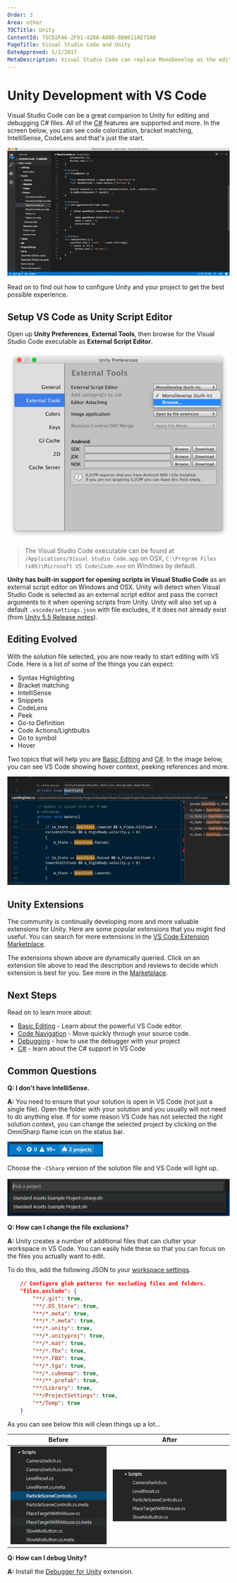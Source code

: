 ```yaml
---
Order: 3
Area: other
TOCTitle: Unity
ContentId: 75CD2FA6-2F91-428A-A88D-880611AE75A0
PageTitle: Visual Studio Code and Unity
DateApproved: 5/2/2017
MetaDescription: Visual Studio Code can replace MonoDevelop as the editor for Unity
---
```

# Unity Development with VS Code

Visual Studio Code can be a great companion to Unity for editing and debugging C# files.  All of the [C#](/docs/languages/csharp.md) features are supported and more.  In the screen below, you can see code colorization, bracket matching, IntelliSense, CodeLens and that's just the start.

![Unity Example](images/unity/wow.gif)

Read on to find out how to configure Unity and your project to get the best possible experience.

## Setup VS Code as Unity Script Editor

Open up **Unity Preferences**, **External Tools**, then browse for the Visual Studio Code executable as **External Script Editor**.

![Unity Preferences](images/unity/Unity_Preferences_External_Script_Editor.gif)

> The Visual Studio Code executable can be found at `/Applications/Visual Studio Code.app` on OSX, `C:\Program Files (x86)\Microsoft VS Code\Code.exe` on Windows by default.

**Unity has built-in support for opening scripts in Visual Studio Code** as an external script editor on Windows and OSX. Unity will detect when Visual Studio Code is selected as an external script editor and pass the correct arguments to it when opening scripts from Unity. Unity will also set up a default `.vscode/settings.json` with file excludes, if it does not already exist (from [Unity 5.5 Release notes](https://unity3d.com/unity/whats-new/unity-5.5.0)).

## Editing Evolved

With the solution file selected, you are now ready to start editing with VS Code. Here is a list of some of the things you can expect:

* Syntax Highlighting
* Bracket matching
* IntelliSense
* Snippets
* CodeLens
* Peek
* Go-to Definition
* Code Actions/Lightbulbs
* Go to symbol
* Hover

Two topics that will help you are [Basic Editing](/docs/editor/codebasics.md) and [C#](/docs/languages/csharp.md). In the image below, you can see VS Code showing hover context, peeking references and more.

![editing evolved example](images/unity/peekreferences.png)

## Unity Extensions

The community is continually developing more and more valuable extensions for Unity. Here are some popular extensions that you might find useful. You can search for more extensions in the [VS Code Extension Marketplace](https://marketplace.visualstudio.com/search?term=Unity&target=VSCode).

<div class="marketplace-extensions-unity"></div>

The extensions shown above are dynamically queried. Click on an extension tile above to read the description and reviews to decide which extension is best for you. See more in the [Marketplace](https://marketplace.visualstudio.com/vscode).

## Next Steps

Read on to learn more about:

* [Basic Editing](/docs/editor/codebasics.md) - Learn about the powerful VS Code editor.
* [Code Navigation](/docs/editor/editingevolved.md) - Move quickly through your source code.
* [Debugging](/docs/editor/debugging.md) - how to use the debugger with your project
* [C#](/docs/languages/csharp.md) - learn about the C# support in VS Code

## Common Questions

**Q: I don't have IntelliSense.**

**A:** You need to ensure that your solution is open in VS Code (not just a single file).  Open the folder with your solution and you usually will not need to do anything else.  If for some reason VS Code has not selected the right solution context, you can change the selected project by clicking on the OmniSharp flame icon on the status bar.

![OmniSharp Flame on the Status Bar](images/unity/omnisharp.png)

Choose the `-CSharp` version of the solution file and VS Code will light up.

![Choose Solution](images/unity/selectsln.png)

**Q: How can I change the file exclusions?**

**A:** Unity creates a number of additional files that can clutter your workspace in VS Code.  You can easily hide these so that you can focus on the files you actually want to edit.

To do this, add the following JSON to your [workspace settings](/docs/getstarted/settings.md).

```json
    // Configure glob patterns for excluding files and folders.
    "files.exclude": {
        "**/.git": true,
        "**/.DS_Store": true,
        "**/*.meta": true,
        "**/*.*.meta": true,
        "**/*.unity": true,
        "**/*.unityproj": true,
        "**/*.mat": true,
        "**/*.fbx": true,
        "**/*.FBX": true,
        "**/*.tga": true,
        "**/*.cubemap": true,
        "**/**.prefab": true,
        "**/Library": true,
        "**/ProjectSettings": true,
        "**/Temp": true
    }
```

As you can see below this will clean things up a lot...

Before|After
------|-----
![Unfiltered files](images/unity/unfilteredfiles.png)|![filtered files](images/unity/filteredfiles.png)

**Q: How can I debug Unity?**

**A:** Install the [Debugger for Unity](https://marketplace.visualstudio.com/items/Unity.unity-debug) extension.
